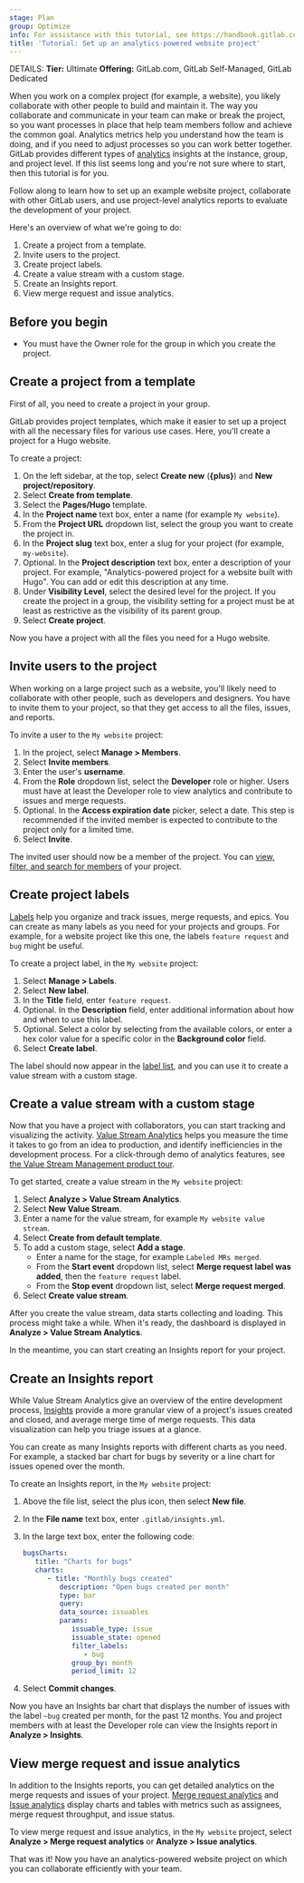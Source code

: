 ```yaml
---
stage: Plan
group: Optimize
info: For assistance with this tutorial, see https://handbook.gitlab.com/handbook/product/ux/technical-writing/#assignments-to-other-projects-and-subjects.
title: 'Tutorial: Set up an analytics-powered website project'
---
```


DETAILS:
**Tier:** Ultimate
**Offering:** GitLab.com, GitLab Self-Managed, GitLab Dedicated

When you work on a complex project (for example, a website), you likely collaborate with other people to build and maintain it.
The way you collaborate and communicate in your team can make or break the project, so you want processes in place that help team members follow and achieve the common goal.
Analytics metrics help you understand how the team is doing, and if you need to adjust processes so you can work better together.
GitLab provides different types of [analytics](../../user/analytics/_index.md) insights at the instance, group, and project level.
If this list seems long and you're not sure where to start, then this tutorial is for you.

Follow along to learn how to set up an example website project, collaborate with other GitLab users,
and use project-level analytics reports to evaluate the development of your project.

Here's an overview of what we're going to do:

1. Create a project from a template.
1. Invite users to the project.
1. Create project labels.
1. Create a value stream with a custom stage.
1. Create an Insights report.
1. View merge request and issue analytics.

## Before you begin

- You must have the Owner role for the group in which you create the project.

## Create a project from a template

First of all, you need to create a project in your group.

GitLab provides project templates,
which make it easier to set up a project with all the necessary files for various use cases.
Here, you'll create a project for a Hugo website.

To create a project:

1. On the left sidebar, at the top, select **Create new** (**{plus}**) and **New project/repository**.
1. Select **Create from template**.
1. Select the **Pages/Hugo** template.
1. In the **Project name** text box, enter a name (for example `My website`).
1. From the **Project URL** dropdown list, select the group you want to create the project in.
1. In the **Project slug** text box, enter a slug for your project (for example, `my-website`).
1. Optional. In the **Project description** text box, enter a description of your project.
   For example, "Analytics-powered project for a website built with Hugo". You can add or edit this description at any time.
1. Under **Visibility Level**, select the desired level for the project.
   If you create the project in a group, the visibility setting for a project must be at least as restrictive as the visibility of its parent group.
1. Select **Create project**.

Now you have a project with all the files you need for a Hugo website.

## Invite users to the project

When working on a large project such as a website, you'll likely need to collaborate with other people,
such as developers and designers.
You have to invite them to your project, so that they get access to all the files, issues, and reports.

To invite a user to the `My website` project:

1. In the project, select **Manage > Members**.
1. Select **Invite members**.
1. Enter the user's **username**.
1. From the **Role** dropdown list, select the **Developer** role or higher.
   Users must have at least the Developer role to view analytics and contribute to issues and merge requests.
1. Optional. In the **Access expiration date** picker, select a date.
   This step is recommended if the invited member is expected to contribute to the project only for a limited time.
1. Select **Invite**.

The invited user should now be a member of the project.
You can [view, filter, and search for members](../../user/project/members/_index.md#filter-and-sort-project-members) of your project.

## Create project labels

[Labels](../../user/project/labels.md) help you organize and track issues, merge requests, and epics.
You can create as many labels as you need for your projects and groups.
For example, for a website project like this one, the labels `feature request` and `bug` might be useful.

To create a project label, in the `My website` project:

1. Select **Manage > Labels**.
1. Select **New label**.
1. In the **Title** field, enter `feature request`.
1. Optional. In the **Description** field, enter additional information about how and when to use this label.
1. Optional. Select a color by selecting from the available colors, or enter a hex color value for a specific color in the **Background color** field.
1. Select **Create label**.

The label should now appear in the [label list](../../user/project/labels.md#view-project-labels),
and you can use it to create a value stream with a custom stage.

## Create a value stream with a custom stage

Now that you have a project with collaborators, you can start tracking and visualizing the activity.
[Value Stream Analytics](../../user/group/value_stream_analytics/_index.md) helps you measure the time it takes
to go from an idea to production, and identify inefficiencies in the development process.
For a click-through demo of analytics features, see [the Value Stream Management product tour](https://gitlab.navattic.com/vsm).

To get started, create a value stream in the `My website` project:

1. Select **Analyze > Value Stream Analytics**.
1. Select **New Value Stream**.
1. Enter a name for the value stream, for example `My website value stream`.
1. Select **Create from default template**.
1. To add a custom stage, select **Add a stage**.
   - Enter a name for the stage, for example `Labeled MRs merged`.
   - From the **Start event** dropdown list, select **Merge request label was added**, then the `feature request` label.
   - From the **Stop event** dropdown list, select **Merge request merged**.
1. Select **Create value stream**.

After you create the value stream, data starts collecting and loading.
This process might take a while. When it's ready, the dashboard is displayed in **Analyze > Value Stream Analytics**.

In the meantime, you can start creating an Insights report for your project.

## Create an Insights report

While Value Stream Analytics give an overview of the entire development process,
[Insights](../../user/project/insights/index.md) provide a more granular view of a project's
issues created and closed, and average merge time of merge requests.
This data visualization can help you triage issues at a glance.

You can create as many Insights reports with different charts as you need.
For example, a stacked bar chart for bugs by severity or a line chart for issues opened over the month.

To create an Insights report, in the `My website` project:

1. Above the file list, select the plus icon, then select **New file**.
1. In the **File name** text box, enter `.gitlab/insights.yml`.
1. In the large text box, enter the following code:

   ```yaml
   bugsCharts:
      title: "Charts for bugs"
      charts:
         - title: "Monthly bugs created"
            description: "Open bugs created per month"
            type: bar
            query:
            data_source: issuables
            params:
               issuable_type: issue
               issuable_state: opened
               filter_labels:
                  - bug
               group_by: month
               period_limit: 12
   ```

1. Select **Commit changes**.

Now you have an Insights bar chart that displays the number of issues with the label `~bug` created per month, for the past 12 months.
You and project members with at least the Developer role can view the Insights report in **Analyze > Insights**.

## View merge request and issue analytics

In addition to the Insights reports, you can get detailed analytics on the merge requests and issues of your project.
[Merge request analytics](../../user/analytics/merge_request_analytics.md) and [Issue analytics](../../user/group/issues_analytics/_index.md) display charts and tables with metrics such as assignees, merge request throughput, and issue status.

To view merge request and issue analytics, in the `My website` project, select **Analyze > Merge request analytics** or **Analyze > Issue analytics**.

That was it! Now you have an analytics-powered website project on which you can collaborate efficiently with your team.
